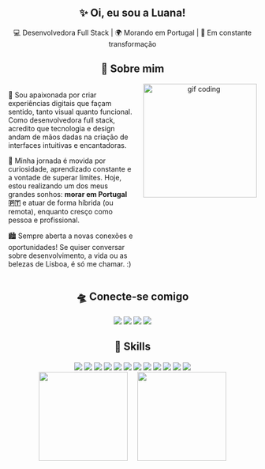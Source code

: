<style>
  .container {
    text-align: center;
    margin: 0 auto;
  }
  .about-section {
    display: flex;
    align-items: flex-start;
    gap: 20px;
    margin-bottom: 20px;
  }
  .about-text {
    text-align: left;
  }
  .connect-section, .skills-section {
    margin-bottom: 20px;
  }
  .stats-section {
    display: flex;
    justify-content: center;
    gap: 20px;
  }
</style>

<div class="container">
  <h2>✨ Oi, eu sou a Luana!</h2>
  <p>💻 Desenvolvedora Full Stack | 🌍 Morando em Portugal | 🚀 Em constante transformação</p>

  <h2>🌸 Sobre mim</h2>
  <div class="about-section">
    <div class="about-text">
      <p>🎨 Sou apaixonada por criar experiências digitais que façam sentido, tanto visual quanto funcional. Como desenvolvedora full stack, acredito que tecnologia e design andam de mãos dadas na criação de interfaces intuitivas e encantadoras.</p>
      <p>🚀 Minha jornada é movida por curiosidade, aprendizado constante e a vontade de superar limites. Hoje, estou realizando um dos meus grandes sonhos: <b>morar em Portugal 🇵🇹</b> e atuar de forma híbrida (ou remota), enquanto cresço como pessoa e profissional.</p>
      <p>🏙️ Sempre aberta a novas conexões e oportunidades! Se quiser conversar sobre desenvolvimento, a vida ou as belezas de Lisboa, é só me chamar. :)</p>
    </div>
    <img alt="gif coding" width="230" src="https://64.media.tumblr.com/193b7fdcb90145b3ffcf83208f56f7fa/tumblr_pm52u2M4aV1rv2ynto1_r1_250.gifv">
  </div>

  <h2 class="connect-section">🛸 Conecte-se comigo</h2>
  <div>
    <img src="https://img.shields.io/badge/LinkedIn-0077B5?style=for-the-badge&logo=linkedin&logoColor=white">
    <img src="https://img.shields.io/badge/Microsoft_Outlook-0078D4?style=for-the-badge&logo=microsoft-outlook&logoColor=orange">
    <img src="https://img.shields.io/badge/-Hackerrank-2EC866?style=for-the-badge&logo=HackerRank&logoColor=white">
    <img src="https://img.shields.io/badge/Discord-7289DA?style=for-the-badge&logo=discord&logoColor=white">
  </div>

  <h2 class="skills-section">🚀 Skills</h2>
  <div>
    <img src="https://img.shields.io/badge/HTML5-E34F26?style=for-the-badge&logo=html5&logoColor=white">
    <img src="https://img.shields.io/badge/CSS3-1572B6?style=for-the-badge&logo=css3&logoColor=white">
    <img src="https://img.shields.io/badge/JavaScript-F7DF1E?style=for-the-badge&logo=javascript&logoColor=black">
    <img src="https://img.shields.io/badge/TypeScript-007ACC?style=for-the-badge&logo=typescript&logoColor=white">
    <img src="https://img.shields.io/badge/Sass-CC6699?style=for-the-badge&logo=sass&logoColor=white">
    <img src="https://img.shields.io/badge/React-20232A?style=for-the-badge&logo=react&logoColor=61DAFB">
    <img src="https://img.shields.io/badge/Bootstrap-563D7C?style=for-the-badge&logo=bootstrap&logoColor=white">
    <img src="https://img.shields.io/badge/styled--components-DB7093?style=for-the-badge&logo=styled-components&logoColor=white">
    <img src="https://img.shields.io/badge/Redux-593D88?style=for-the-badge&logo=redux&logoColor=white">
    <img src="https://img.shields.io/badge/Java-ED8B00?style=for-the-badge&logo=openjdk&logoColor=white">
    <img src="https://img.shields.io/badge/Spring-6DB33F?style=for-the-badge&logo=spring&logoColor=white">
    <img src="https://img.shields.io/badge/PostgreSQL-316192?style=for-the-badge&logo=postgresql&logoColor=white">
  </div>

  <div class="stats-section">
    <img height="180" src="https://github-readme-stats.vercel.app/api?username=luanafernanda&show_icons=true&theme=moltack">
    <img height="180" src="https://github-readme-stats.vercel.app/api/top-langs/?username=luanafernanda&layout=compact&langs_count=10&theme=moltack">
  </div>
</div>
